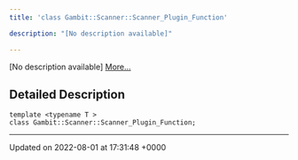 ```yaml
---
title: 'class Gambit::Scanner::Scanner_Plugin_Function'

description: "[No description available]"

---
```









[No description available] [More...](#detailed-description)

## Detailed Description

```
template <typename T >
class Gambit::Scanner::Scanner_Plugin_Function;
```

-------------------------------

Updated on 2022-08-01 at 17:31:48 +0000